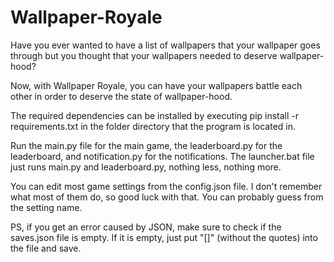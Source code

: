 # Wallpaper-Royale
Have you ever wanted to have a list of wallpapers that your wallpaper goes through but you thought that your wallpapers needed to deserve wallpaper-hood?

Now, with Wallpaper Royale, you can have your wallpapers battle each other in order to deserve the state of wallpaper-hood.


The required dependencies can be installed by executing 
pip install -r requirements.txt
in the folder directory that the program is located in.

Run the main.py file for the main game, the leaderboard.py for the leaderboard, and notification.py for the notifications.
The launcher.bat file just runs main.py and leaderboard.py, nothing less, nothing more.

You can edit most game settings from the config.json file. I don't remember what most of them do, so good luck with that. You can probably guess from the setting name.

PS, if you get an error caused by JSON, make sure to check if the saves.json file is empty. If it is empty, just put "[]" (without the quotes) into the file and save.

